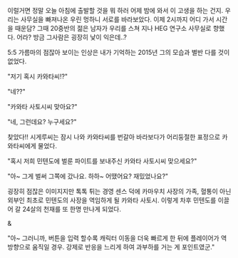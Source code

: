이럴거면 정말 오늘 아침에 출발할 것을 뭐 하러 어제 밤에 와서 이 고생을 하는 건지. 우리는 사무실을 빠져나온 우린 멍하니 서로를 바라보았다. 이제 2시까지 어디 가서 시간을 때운담? 그때 20중반의 젊은 남자가 우리를 스쳐 지나 HEG 연구소 사무실로 향했다. 어라? 방금 그사람은 굉장히 낯이 익은데..?

5:5 가름마의 점잖아 보이는 인상은 내가 기억하는 2015년 그의 모습과 별반 다를 것이 없었다.

"저기 혹시 카와타씨!?"

"네??"

"카와타 사토시씨 맞아요?"

"네, 그런데요? 누구세요?"

찾았다!! 시게루씨는 잠시 나와 카와타씨를 번갈아 바라보다가 어리둥절한 표정으로 카와타씨에게 물었다.

"혹시 저희 민텐도에 벌룬 파이트를 보내주신 카와타 사토시씨 맞으세요?"

"아~ 그게 벌써 그쪽에 갔나요. 하하~ 어땠어요? 재밌었나요?"

굉장히 점잖은 이미지지만 톡톡 튀는 경영 센스 덕에 카마우치 사장의 가족, 혈통이 아닌 외부인 최초로 민텐도의 사장을 역임하게 될 카와타 사토시. 이렇게 차후 민텐도를 이끌어 갈 24살의 천재를 또 한명 만나게 되었다.

&

"아~ 그러니까, 버튼을 입력 할수록 캐릭터 이동을 더욱 빠르게 한 뒤에 플레이어가 역 방향으로 움직일 경우. 강제로 반응을 느리게 하여 과부하를 거는 게 포인트였군."